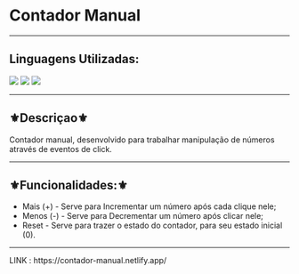 <h1>Contador Manual</h1>
<hr>
<h2>Linguagens Utilizadas:</h2>

<div style="display: inline_block">
  <img src="https://img.shields.io/badge/HTML5-E34F26?style=for-the-badge&logo=html5&logoColor=white"></img> 
  <img src="https://img.shields.io/badge/CSS3-1572B6?style=for-the-badge&logo=css3&logoColor=white"></img>
  <img src="https://img.shields.io/badge/JavaScript-F7DF1E?style=for-the-badge&logo=javascript&logoColor=black"></img>
</div>



<hr>
<h2>⚜️Descriçao⚜️</h2>
<p>Contador manual, desenvolvido para trabalhar manipulação de números através de eventos de click.</p>
<hr>
<h2>⚜️Funcionalidades:⚜️</h2>
<ul>
<li>Mais (+) - Serve para Incrementar um número após cada clique nele;</li>
<li>Menos (-) - Serve para Decrementar um número após clicar nele;</li>
<li>Reset - Serve para trazer o estado do contador, para seu estado inicial (0).</li>


</ul>
<hr>
LINK : https://contador-manual.netlify.app/
